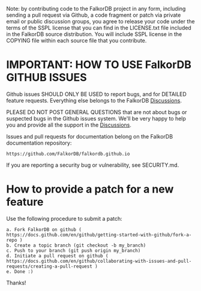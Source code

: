 Note: by contributing code to the FalkorDB project in any form, including sending
a pull request via Github, a code fragment or patch via private email or
public discussion groups, you agree to release your code under the terms
of the SSPL license that you can find in the LICENSE.txt file included in the FalkorDB
source distribution. You will include SSPL license in the COPYING file within
each source file that you contribute.

# IMPORTANT: HOW TO USE FalkorDB GITHUB ISSUES

Github issues SHOULD ONLY BE USED to report bugs, and for DETAILED feature
requests. Everything else belongs to the FalkorDB [Discussions](https://github.com/orgs/FalkorDB/discussions).

PLEASE DO NOT POST GENERAL QUESTIONS that are not about bugs or suspected
bugs in the Github issues system. We'll be very happy to help you and provide
all the support in the [Discussions](https://github.com/orgs/FalkorDB/discussions).

Issues and pull requests for documentation belong on the FalkorDB documentation repository:

    https://github.com/FalkorDB/falkordb.github.io

If you are reporting a security bug or vulnerability, see SECURITY.md.

# How to provide a patch for a new feature

Use the following procedure to submit a patch:

    a. Fork FalkorDB on github ( https://docs.github.com/en/github/getting-started-with-github/fork-a-repo )
    b. Create a topic branch (git checkout -b my_branch)
    c. Push to your branch (git push origin my_branch)
    d. Initiate a pull request on github ( https://docs.github.com/en/github/collaborating-with-issues-and-pull-requests/creating-a-pull-request )
    e. Done :)

Thanks!
